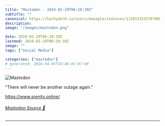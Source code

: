 ```yaml
---
title: "Mastodon - 2024-02-29T06:28:39Z"
subtitle: ""
canonical: https://hachyderm.io/users/mweagle/statuses/112013352578708806
description:
image: "/images/mastodon.png"

date: 2024-02-29T06:28:39Z
lastmod: 2024-02-29T06:28:39Z
image: ""
tags: ["Social Media"]

categories: ["mastodon"]
# generated: 2024-04-05T16:46:01-07:00
---
```

![Mastodon](/images/mastodon.png)

<p>&quot;There will never be another outage again.&quot;</p><p><a href="https://www.srenity.online/" target="_blank" rel="nofollow noopener noreferrer" translate="no"><span class="invisible">https://www.</span><span class="">srenity.online/</span><span class="invisible"></span></a></p>


###### [Mastodon Source 🐘](https://hachyderm.io/@mweagle/112013352578708806)

___
